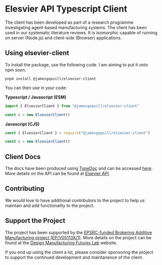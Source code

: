 # Elesvier API Typescript Client

The client has been developed as part of a research programme investigating agent-based manufacturing systems. The client has been used in our systematic literature reviews. It is isomorphic capable of running on server (Node.js) and client-side (Browser) applications.

## Using elsevier-client

To install the package, use the following code. I am aiming to put it onto npm soon.

```
pnpm install @jamesgopsill/elsevier-client
```

You can then use in your code:

**Typescript / Javascript (ESM)**

```typescript
import { ElsevierClient } from "@jamesgopsill/elsevier-client"

const c = new ElsevierClient()


```

**Javascript (CJS)**

```javascript
const { ElsevierClient } = require("@jamesgopsill/elsevier-client")

const c = new ElsevierClient()
```

## Client Docs

The docs have been produced using [TypeDoc](https://typedoc.org/) and can be accessed [here](https://jamesgopsill.github.io/elsevier-client/). More details on the API can be found at [Elsevier API](https://dev.elsevier.com/).

## Contributing

We would love to have additional contributors to the project to help us maintain and add functionality to the project.

## Support the Project

The project has been supported by the [EPSRC-funded Brokering Additive Manufacturing project (EP/V05113X/1)](https://gow.epsrc.ukri.org/NGBOViewGrant.aspx?GrantRef=EP/V05113X/1). More details on the project can be found at the [Design Manufacturing Futures Lab](https://dmf-lab.co.uk/) website.

If you end up using the client a lot, please consider sponsoring the project to support the continued development and maintanence of the client.
